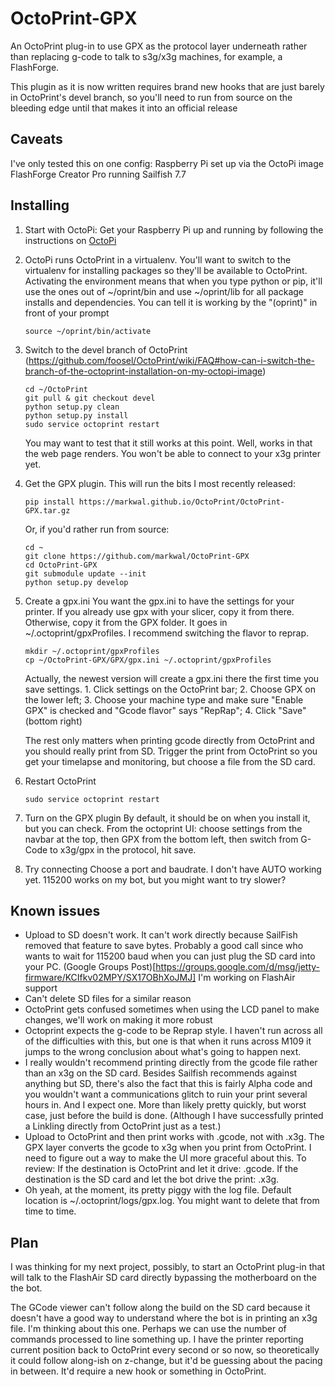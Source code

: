 # OctoPrint-GPX
An OctoPrint plug-in to use GPX as the protocol layer underneath rather than
replacing g-code to talk to s3g/x3g machines, for example, a FlashForge.

This plugin as it is now written requires brand new hooks that are just barely
in OctoPrint's devel branch, so you'll need to run from source on the bleeding
edge until that makes it into an official release

## Caveats
I've only tested this on one config:
Raspberry Pi set up via the OctoPi image
FlashForge Creator Pro running Sailfish 7.7

## Installing
1. Start with OctoPi: Get your Raspberry Pi up and running by following the
   instructions on [OctoPi](https://github.com/guysoft/OctoPi)

2. OctoPi runs OctoPrint in a virtualenv. You'll want to switch to the
   virtualenv for installing packages so they'll be available to OctoPrint.
   Activating the environment means that when you type python or pip, it'll use
   the ones out of ~/oprint/bin and use ~/oprint/lib for all package installs
   and dependencies.  You can tell it is working by the "(oprint)" in front of
   your prompt
    ```
    source ~/oprint/bin/activate
    ```

3. Switch to the devel branch of OctoPrint
  (https://github.com/foosel/OctoPrint/wiki/FAQ#how-can-i-switch-the-branch-of-the-octoprint-installation-on-my-octopi-image)
    ```
    cd ~/OctoPrint
    git pull & git checkout devel
    python setup.py clean
    python setup.py install
    sudo service octoprint restart
    ```

    You may want to test that it still works at this point.  Well, works in that
    the web page renders.  You won't be able to connect to your x3g printer yet.

4. Get the GPX plugin. This will run the bits I most recently released:
    ```
    pip install https://markwal.github.io/OctoPrint/OctoPrint-GPX.tar.gz
    ```
    Or, if you'd rather run from source:
    ```
    cd ~
    git clone https://github.com/markwal/OctoPrint-GPX
    cd OctoPrint-GPX
    git submodule update --init
    python setup.py develop
    ```

5. Create a gpx.ini
    You want the gpx.ini to have the settings for your printer.  If you already
    use gpx with your slicer, copy it from there.  Otherwise, copy it from the
    GPX folder.  It goes in ~/.octoprint/gpxProfiles.  I recommend switching
    the flavor to reprap.
    ```
    mkdir ~/.octoprint/gpxProfiles
    cp ~/OctoPrint-GPX/GPX/gpx.ini ~/.octoprint/gpxProfiles
    ```
    Actually, the newest version will create a gpx.ini there the first time you
    save settings. 1. Click settings on the OctoPrint bar; 2. Choose GPX on the
    lower left; 3. Choose your machine type and make sure "Enable GPX" is
    checked and "Gcode flavor" says "RepRap"; 4. Click "Save" (bottom right)
    
    The rest only matters when printing gcode directly from OctoPrint and you
    should really print from SD. Trigger the print from OctoPrint so you get
    your timelapse and monitoring, but choose a file from the SD card.

6. Restart OctoPrint
    ```
    sudo service octoprint restart
    ```

7. Turn on the GPX plugin
    By default, it should be on when you install it, but you can check. From
    the octoprint UI: choose settings from the navbar at the top, then GPX from
    the bottom left, then switch from G-Code to x3g/gpx in the protocol, hit
    save.

8. Try connecting
    Choose a port and baudrate.  I don't have AUTO working yet.  115200 works
    on my bot, but you might want to try slower?

## Known issues
* Upload to SD doesn't work. It can't work directly because SailFish removed
  that feature to save bytes. Probably a good call since who wants to wait for
  115200 baud when you can just plug the SD card into your PC.
  (Google Groups Post)[https://groups.google.com/d/msg/jetty-firmware/KCIfkv02MPY/SX17OBhXoJMJ]
  I'm working on FlashAir support
* Can't delete SD files for a similar reason
* OctoPrint gets confused sometimes when using the LCD panel to make changes,
  we'll work on making it more robust
* Octoprint expects the g-code to be Reprap style.  I haven't run across all of
  the difficulties with this, but one is that when it runs across M109 it jumps
  to the wrong conclusion about what's going to happen next.
* I really wouldn't recommend printing directly from the gcode file rather than
  an x3g on the SD card.  Besides Sailfish recommends against anything but SD,
  there's also the fact that this is fairly Alpha code and you wouldn't want a
  communications glitch to ruin your print several hours in. And I expect one.
  More than likely pretty quickly, but worst case, just before the build is
  done. (Although I have successfully printed a Linkling directly from OctoPrint
  just as a test.)
* Upload to OctoPrint and then print works with .gcode, not with .x3g. The GPX
  layer converts the gcode to x3g when you print from OctoPrint.  I need to
  figure out a way to make the UI more graceful about this. To review: If the
  destination is OctoPrint and let it drive: .gcode.  If the destination is the
  SD card and let the bot drive the print: .x3g.
* Oh yeah, at the moment, its pretty piggy with the log file.  Default location
  is ~/.octoprint/logs/gpx.log.  You might want to delete that from time to
  time.
  
## Plan

I was thinking for my next project, possibly, to start an OctoPrint plug-in
that will talk to the FlashAir SD card directly bypassing the motherboard on
the the bot.

The GCode viewer can't follow along the build on the SD card because it doesn't
have a good way to understand where the bot is in printing an x3g file.  I'm
thinking about this one.  Perhaps we can use the number of commands processed to
line something up. I have the printer reporting current position back to
OctoPrint every second or so now, so theoretically it could follow along-ish on
z-change, but it'd be guessing about the pacing in between. It'd require a new
hook or something in OctoPrint.
